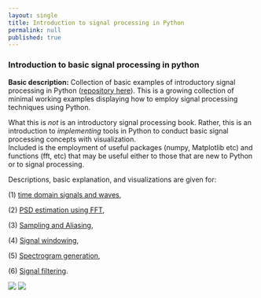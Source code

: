 ```yaml
---
layout: single
title: Introduction to signal processing in Python
permalink: null
published: true
---
```




### Introduction to basic signal processing in python 


**Basic description:** Collection of basic examples of introductory signal processing in Python ([repository here](https://github.com/richkylet/signal-processing-in-python)). 
This is a growing collection of minimal working examples displaying how to employ signal processing techniques using Python. 

What this is _not_ is an introductory signal processing book. 
Rather, this is an introduction to _implementing_ tools in Python to conduct basic signal processing concepts with visualization.  
Included is the employment of useful packages (numpy, Matplotlib etc) and functions (fft, etc) that may be useful either to those that are new to Python or to signal processing. 

Descriptions, basic explanation, and visualizations are given for:

 (1) [time domain signals and waves](https://github.com/richkylet/signal-processing-iPython/blob/master/01_introSound.ipynb),

 (2) [PSD estimation using FFT](https://github.com/richkylet/signal-processing-iPython/blob/master/02_PSD_estimation.ipynb), 

 (3) [Sampling and Aliasing](https://github.com/richkylet/signal-processing-iPython/blob/master/03_FourierTransformAlias.ipynb), 

 (4) [Signal windowing](https://github.com/richkylet/signal-processing-iPython/blob/master/04_Windowing.ipynb), 

 (5) [Spectrogram generation](https://github.com/richkylet/signal-processing-iPython/blob/master/05_Spectrogram.ipynb), 

 (6) [Signal filtering](https://github.com/richkylet/signal-processing-iPython/blob/master/06_Filtering.ipynb). 



![]({{site.baseurl}}https://github.com/richkylet/richkylet.github.io/blob/master/images/time.png?raw=true)
![]({{site.baseurl}}https://github.com/richkylet/richkylet.github.io/blob/master/images/PSD.png?raw=true)


